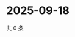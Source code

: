# 2025-09-18

共 0 条

<!-- BEGIN ZHIHUQUESTIONS -->
<!-- 最后更新时间 Thu Sep 18 2025 15:10:46 GMT+0800 (China Standard Time) -->

<!-- END ZHIHUQUESTIONS -->
